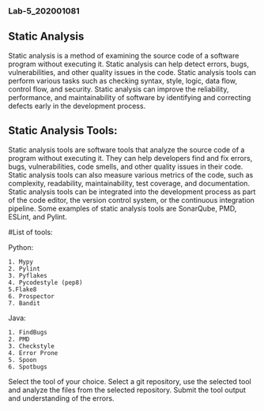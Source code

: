 ### Lab-5_202001081
## Static Analysis
Static analysis is a method of examining the source code of a software program without
executing it. Static analysis can help detect errors, bugs, vulnerabilities, and other quality issues
in the code. Static analysis tools can perform various tasks such as checking syntax, style,
logic, data flow, control flow, and security. Static analysis can improve the reliability,
performance, and maintainability of software by identifying and correcting defects early in the
development process.

## Static Analysis Tools:
Static analysis tools are software tools that analyze the source code of a program without
executing it. They can help developers find and fix errors, bugs, vulnerabilities, code smells, and
other quality issues in their code. Static analysis tools can also measure various metrics of the
code, such as complexity, readability, maintainability, test coverage, and documentation. Static
analysis tools can be integrated into the development process as part of the code editor, the
version control system, or the continuous integration pipeline. Some examples of static analysis
tools are SonarQube, PMD, ESLint, and Pylint.

#List of tools:

Python:

    1. Mypy
    2. Pylint
    3. Pyflakes
    4. Pycodestyle (pep8)
    5.Flake8
    6. Prospector
    7. Bandit
    
Java:

    1. FindBugs
    2. PMD
    3. Checkstyle
    4. Error Prone
    5. Spoon
    6. Spotbugs

Select the tool of your choice. Select a git repository, use the selected tool and analyze the files
from the selected repository. Submit the tool output and understanding of the errors.
